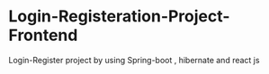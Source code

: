 # Login-Registeration-Project-Frontend
Login-Register project by using Spring-boot , hibernate and react js

